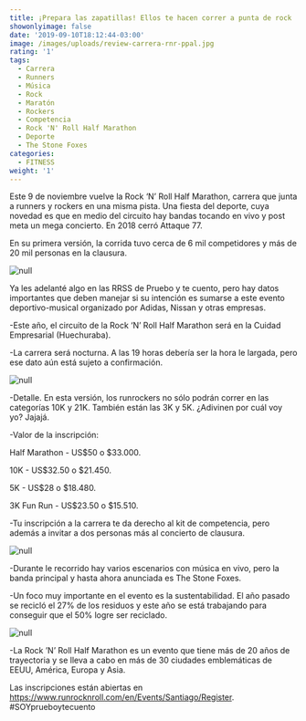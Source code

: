 ```yaml
---
title: ¡Prepara las zapatillas! Ellos te hacen correr a punta de rock
showonlyimage: false
date: '2019-09-10T18:12:44-03:00'
image: /images/uploads/review-carrera-rnr-ppal.jpg
rating: '1'
tags:
  - Carrera
  - Runners
  - Música
  - Rock
  - Maratón
  - Rockers
  - Competencia
  - Rock 'N' Roll Half Marathon
  - Deporte
  - The Stone Foxes
categories:
  - FITNESS
weight: '1'
---
```

Este 9 de noviembre vuelve la Rock ‘N’ Roll Half Marathon, carrera que junta a runners y rockers en una misma pista. Una fiesta del deporte, cuya novedad es que en medio del circuito hay bandas tocando en vivo y post meta un mega concierto. En 2018 cerró Attaque 77.

<!--more-->

En su primera versión, la corrida tuvo cerca de 6 mil competidores y más de 20 mil personas en la clausura. 

![null]()

Ya les adelanté algo en las RRSS de Pruebo y te cuento, pero hay datos importantes que deben manejar si su intención es sumarse a este evento deportivo-musical organizado por Adidas, Nissan y otras empresas.

\-Este año, el circuito de la Rock ‘N’ Roll Half Marathon será en la Cuidad Empresarial (Huechuraba).

\-La carrera será nocturna. A las 19 horas debería ser la hora le largada, pero ese dato aún está sujeto a confirmación.

![null](/images/uploads/review-rnr-2019-2.jpg)

\-Detalle. En esta versión, los runrockers no sólo podrán correr en las categorías 10K y 21K. También están las 3K y 5K. ¿Adivinen por cuál voy yo? Jajajá.

\-Valor de la inscripción: 

Half Marathon - US$50 o $33.000.

10K - US$32.50 o $21.450. 

5K - US$28 o $18.480. 

3K Fun Run - US$23.50 o $15.510.

\-Tu inscripción a la carrera te da derecho al kit de competencia, pero además a invitar a dos personas más al concierto de clausura.

![null]()

\-Durante le recorrido hay varios escenarios con música en vivo, pero la banda principal y hasta ahora anunciada es The Stone Foxes.

\-Un foco muy importante en el evento es la sustentabilidad. El año pasado se recicló el 27% de los residuos y este año se está trabajando para conseguir que el 50% logre ser reciclado.

![null]()

\-La Rock ’N’ Roll Half Marathon es un evento que tiene más de 20 años de trayectoria y se lleva a cabo en más de 30 ciudades emblemáticas de EEUU, América, Europa y Asia.

Las inscripciones están abiertas en https://www.runrocknroll.com/en/Events/Santiago/Register. #SOYprueboytecuento
